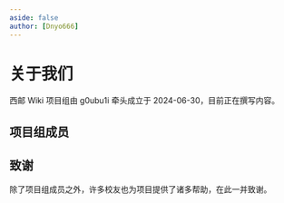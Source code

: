 ```yaml
---
aside: false
author: [Dnyo666]
---
```


<script setup>
import memberData from '/.vitepress/data/members.json'
import MemberList from '/.vitepress/components/unique/MemberList.vue'
</script>

# 关于我们

西邮 Wiki 项目组由 g0ubu1i 牵头成立于 2024-06-30，目前正在撰写内容。

## 项目组成员

<MemberList :members="memberData" />

## 致谢

除了项目组成员之外，许多校友也为项目提供了诸多帮助，在此一并致谢。